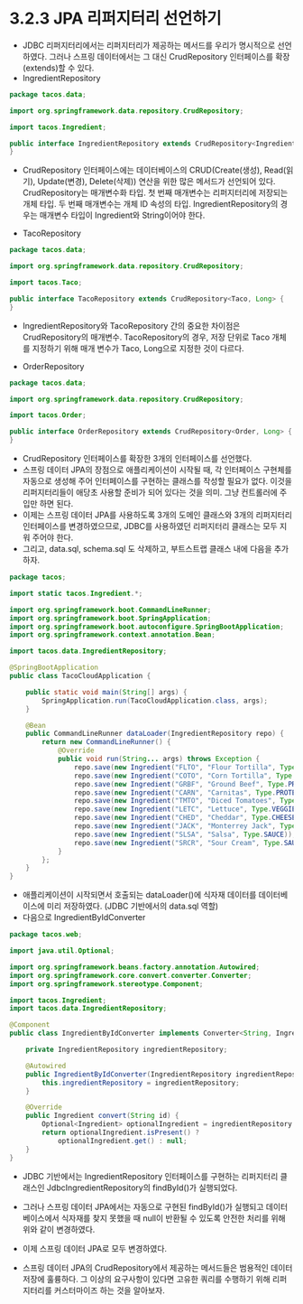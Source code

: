 # 3.2.3 JPA 리퍼지터리 선언하기
- JDBC 리퍼지터리에서는 리퍼지터리가 제공하는 메서드를 우리가 명시적으로 선언하였다. 그러나 스프링 데이터에서는 그 대신 CrudRepository 인터페이스를 확장(extends)할 수 있다.
- IngredientRepository
```java
package tacos.data;

import org.springframework.data.repository.CrudRepository;

import tacos.Ingredient;

public interface IngredientRepository extends CrudRepository<Ingredient, String> {
}
```
- CrudRepository 인터페이스에는 데이터베이스의 CRUD(Create(생성), Read(읽기), Update(변경), Delete(삭제)) 연산을 위한 많은 메서드가 선언되어 있다. CrudRepository는 매개변수화 타입.
첫 번째 매개변수는 리퍼지터리에 저장되는 개체 타입. 두 번째 매개변수는 개체 ID 속성의 타입. IngredientRepository의 경우는 매개변수 타입이 Ingredient와 String이어야 한다.


- TacoRepository
```java
package tacos.data;

import org.springframework.data.repository.CrudRepository;

import tacos.Taco;

public interface TacoRepository extends CrudRepository<Taco, Long> {
}
```
- IngredientRepository와 TacoRepository 간의 중요한 차이점은 CrudRepository의 매개변수. TacoRepository의 경우, 저장 단위로 Taco 개체를 지정하기 위해 매개 변수가 Taco, Long으로 
지정한 것이 다르다. 


- OrderRepository
```java
package tacos.data;

import org.springframework.data.repository.CrudRepository;

import tacos.Order;

public interface OrderRepository extends CrudRepository<Order, Long> {
}
```
- CrudRepository 인터페이스를 확장한 3개의 인터페이스를 선언했다.
- 스프링 데이터 JPA의 장점으로 애플리케이션이 시작될 때, 각 인터페이스 구현체를 자동으로 생성해 주어 인터페이스를 구현하는 클래스를 작성할 필요가 없다. 이것을 리퍼지터리들이 애당초 사용할 준비가 되어 있다는
것을 의미. 그냥 컨트롤러에 주입만 하면 된다.
- 이제는 스프링 데이터 JPA를 사용하도록 3개의 도메인 클래스와 3개의 리퍼지터리 인터페이스를 변경하였으므로, JDBC를 사용하였던 리퍼지터리 클래스는 모두 지워 주어야 한다.
- 그리고, data.sql, schema.sql 도 삭제하고, 부트스트랩 클래스 내에 다음을 추가하자.
```java
package tacos;

import static tacos.Ingredient.*;

import org.springframework.boot.CommandLineRunner;
import org.springframework.boot.SpringApplication;
import org.springframework.boot.autoconfigure.SpringBootApplication;
import org.springframework.context.annotation.Bean;

import tacos.data.IngredientRepository;

@SpringBootApplication
public class TacoCloudApplication {

	public static void main(String[] args) {
		SpringApplication.run(TacoCloudApplication.class, args);
	}

	@Bean
	public CommandLineRunner dataLoader(IngredientRepository repo) {
		return new CommandLineRunner() {
			@Override
			public void run(String... args) throws Exception {
				repo.save(new Ingredient("FLTO", "Flour Tortilla", Type.WRAP));
				repo.save(new Ingredient("COTO", "Corn Tortilla", Type.WRAP));
				repo.save(new Ingredient("GRBF", "Ground Beef", Type.PROTEIN));
				repo.save(new Ingredient("CARN", "Carnitas", Type.PROTEIN));
				repo.save(new Ingredient("TMTO", "Diced Tomatoes", Type.VEGGIES));
				repo.save(new Ingredient("LETC", "Lettuce", Type.VEGGIES));
				repo.save(new Ingredient("CHED", "Cheddar", Type.CHEESE));
				repo.save(new Ingredient("JACK", "Monterrey Jack", Type.CHEESE));
				repo.save(new Ingredient("SLSA", "Salsa", Type.SAUCE));
				repo.save(new Ingredient("SRCR", "Sour Cream", Type.SAUCE));
			}
		};
	}
}
```
- 애플리케이션이 시작되면서 호출되는 dataLoader()에 식자재 데이터를 데이터베이스에 미리 저장하였다. (JDBC 기반에서의 data.sql 역할) 
- 다음으로 IngredientByIdConverter
```java
package tacos.web;

import java.util.Optional;

import org.springframework.beans.factory.annotation.Autowired;
import org.springframework.core.convert.converter.Converter;
import org.springframework.stereotype.Component;

import tacos.Ingredient;
import tacos.data.IngredientRepository;

@Component
public class IngredientByIdConverter implements Converter<String, Ingredient> {

	private IngredientRepository ingredientRepository;

	@Autowired
	public IngredientByIdConverter(IngredientRepository ingredientRepository) {
		this.ingredientRepository = ingredientRepository;
	}

	@Override
	public Ingredient convert(String id) {
		Optional<Ingredient> optionalIngredient = ingredientRepository.findById(id);
		return optionalIngredient.isPresent() ?
			optionalIngredient.get() : null;
	}
}
```
- JDBC 기반에서는 IngredientRepository 인터페이스를 구현하는 리퍼지터리 클래스인 JdbcIngredientRepository의 findById()가 실행되었다.
- 그러나 스프링 데이터 JPA에서는 자동으로 구현된 findById()가 실행되고 데이터베이스에서 식자재를 찾지 못했을 때 null이 반환될 수 있도록 안전한 처리를 위해 위와 같이 변경하였다.
- 이제 스프링 데이터 JPA로 모두 변경하였다.


- 스프링 데이터 JPA의 CrudRepository에서 제공하는 메서드들은 범용적인 데이터 저장에 훌륭하다. 그 이상의 요구사항이 있다면 고유한 쿼리를 수행하기 위해 리퍼지터리를 커스터마이즈 하는 것을 알아보자.
